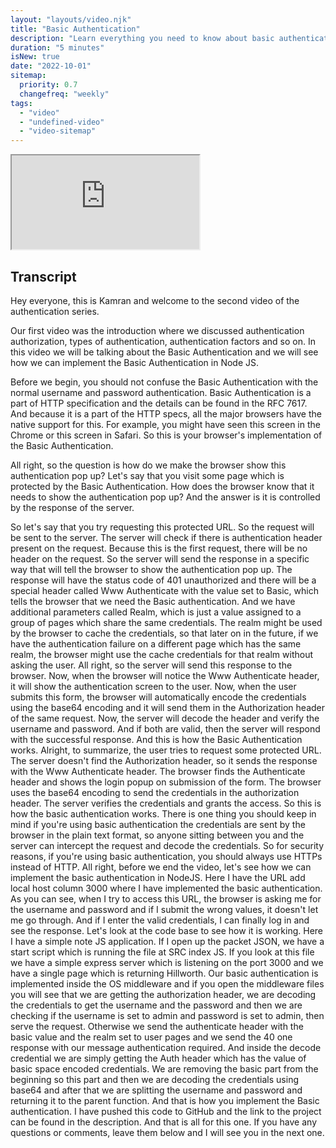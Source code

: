```yaml
---
layout: "layouts/video.njk"
title: "Basic Authentication"
description: "Learn everything you need to know about basic authentication"
duration: "5 minutes"
isNew: true
date: "2022-10-01"
sitemap:
  priority: 0.7
  changefreq: "weekly"
tags:
  - "video"
  - "undefined-video"
  - "video-sitemap"
---
```


<iframe class="w-full aspect-video mb-5" src="https://www.youtube.com/embed/mwccHwUn7Gc" title="Basic Authentication | Authentication Series"></iframe>

## Transcript

Hey everyone, this is Kamran and welcome to the second video of the authentication series. 

Our first video was the introduction where we discussed authentication authorization, types of authentication, authentication factors and so on. In this video we will be talking about the Basic Authentication and we will see how we can implement the Basic Authentication in Node JS. 

Before we begin, you should not confuse the Basic Authentication with the normal username and password authentication. Basic Authentication is a part of HTTP specification and the details can be found in the RFC 7617. And because it is a part of the HTTP specs, all the major browsers have the native support for this. For example, you might have seen this screen in the Chrome or this screen in Safari. So this is your browser's implementation of the Basic Authentication. 

All right, so the question is how do we make the browser show this authentication pop up? Let's say that you visit some page which is protected by the Basic Authentication. How does the browser know that it needs to show the authentication pop up? And the answer is it is controlled by the response of the server. 

So let's say that you try requesting this protected URL. So the request will be sent to the server. The server will check if there is authentication header present on the request. Because this is the first request, there will be no header on the request. So the server will send the response in a specific way that will tell the browser to show the authentication pop up. The response will have the status code of 401 unauthorized and there will be a special header called Www Authenticate with the value set to Basic, which tells the browser that we need the Basic authentication. And we have additional parameters called Realm, which is just a value assigned to a group of pages which share the same credentials. The realm might be used by the browser to cache the credentials, so that later on in the future, if we have the authentication failure on a different page which has the same realm, the browser might use the cache credentials for that realm without asking the user. All right, so the server will send this response to the browser. Now, when the browser will notice the Www Authenticate header, it will show the authentication screen to the user. Now, when the user submits this form, the browser will automatically encode the credentials using the base64 encoding and it will send them in the Authorization header of the same request. Now, the server will decode the header and verify the username and password. And if both are valid, then the server will respond with the successful response. And this is how the Basic Authentication works. Alright, to summarize, the user tries to request some protected URL. The server doesn't find the Authorization header, so it sends the response with the Www Authenticate header. The browser finds the Authenticate header and shows the login popup on submission of the form. The browser uses the base64 encoding to send the credentials in the authorization header. The server verifies the credentials and grants the access. So this is how the basic authentication works. There is one thing you should keep in mind if you're using basic authentication the credentials are sent by the browser in the plain text format, so anyone sitting between you and the server can intercept the request and decode the credentials. So for security reasons, if you're using basic authentication, you should always use HTTPs instead of HTTP. All right, before we end the video, let's see how we can implement the basic authentication in NodeJS. Here I have the URL add local host column 3000 where I have implemented the basic authentication. As you can see, when I try to access this URL, the browser is asking me for the username and password and if I submit the wrong values, it doesn't let me go through. And if I enter the valid credentials, I can finally log in and see the response. Let's look at the code base to see how it is working. Here I have a simple note JS application. If I open up the packet JSON, we have a start script which is running the file at SRC index JS. If you look at this file we have a simple express server which is listening on the port 3000 and we have a single page which is returning Hillworth. Our basic authentication is implemented inside the OS middleware and if you open the middleware files you will see that we are getting the authorization header, we are decoding the credentials to get the username and the password and then we are checking if the username is set to admin and password is set to admin, then serve the request. Otherwise we send the authenticate header with the basic value and the realm set to user pages and we send the 40 one response with our message authentication required. And inside the decode credential we are simply getting the Auth header which has the value of basic space encoded credentials. We are removing the basic part from the beginning so this part and then we are decoding the credentials using base64 and after that we are splitting the username and password and returning it to the parent function. And that is how you implement the Basic authentication. I have pushed this code to GitHub and the link to the project can be found in the description. And that is all for this one. If you have any questions or comments, leave them below and I will see you in the next one.
